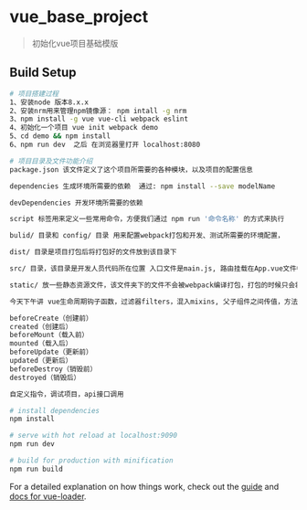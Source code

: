 # vue_base_project

> 初始化vue项目基础模版

## Build Setup

``` bash
# 项目搭建过程
1、安装node 版本8.x.x
2、安装nrm用来管理npm镜像源： npm intall -g nrm
3、npm install -g vue vue-cli webpack eslint
4、初始化一个项目 vue init webpack demo
5、cd demo && npm install
6、npm run dev  之后 在浏览器里打开 localhost:8080

# 项目目录及文件功能介绍
package.json 该文件定义了这个项目所需要的各种模块，以及项目的配置信息

dependencies 生成环境所需要的依赖  通过: npm install --save modelName

devDependencies 开发环境所需要的依赖

script 标签用来定义一些常用命令，方便我们通过 npm run '命令名称' 的方式来执行

bulid/ 目录和 config/ 目录 用来配置webpack打包和开发、测试所需要的环境配置，

dist/ 目录是项目打包后将打包好的文件放到该目录下

src/ 目录，该目录是开发人员代码所在位置 入口文件是main.js, 路由挂载在App.vue文件中。

static/ 放一些静态资源文件，该文件夹下的文件不会被webpack编译打包，打包的时候只会将他拷贝到dist/static/相应的路径下。

今天下午讲 vue生命周期钩子函数，过滤器filters，混入mixins, 父子组件之间传值，方法调用，涉及到的关键词有【props, $on, $emit,$refs, $children, $parent, Event bus】, 时间允许的话讲【vuex】

beforeCreate（创建前）
created（创建后）
beforeMount（载入前）
mounted（载入后）
beforeUpdate（更新前）
updated（更新后）
beforeDestroy（销毁前）
destroyed（销毁后）

自定义指令，调试项目，api接口调用

# install dependencies
npm install

# serve with hot reload at localhost:9090
npm run dev

# build for production with minification
npm run build


```

For a detailed explanation on how things work, check out the [guide](http://vuejs-templates.github.io/webpack/) and [docs for vue-loader](http://vuejs.github.io/vue-loader).
